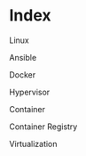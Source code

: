 # Index

Linux&#x20;



Ansible&#x20;



Docker&#x20;



Hypervisor&#x20;



Container&#x20;



Container Registry&#x20;



Virtualization

